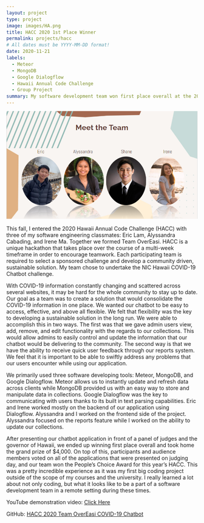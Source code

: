 ```yaml
---
layout: project
type: project
image: images/HA.png
title: HACC 2020 1st Place Winner
permalink: projects/hacc
# All dates must be YYYY-MM-DD format!
date: 2020-11-21
labels:
  - Meteor
  - MongoDB
  - Google Dialogflow
  - Hawaii Annual Code Challenge
  - Group Project
summary: My software development team won first place overall at the 2020 Hawaii Annual Code Challenge for our COVID-19 chatbot.
---
```


<img class="ui large right floated rounded image" src="../images/OverEasi.PNG">

This fall, I entered the 2020 Hawaii Annual Code Challenge (HACC) with three of my software engineering classmates: Eric Lam, Alyssandra Cabading, and Irene Ma. Together we formed Team OverEasi. HACC is a unique hackathon that takes place over the course of a multi-week timeframe in order to encourage teamwork. Each participating team is required to select a sponsored challenge and develop a community driven, sustainable solution. My team chose to undertake the NIC Hawaii COVID-19 Chatbot challenge.

With COVID-19 information constantly changing and scattered across several websites, it may be hard for the whole community to stay up to date. Our goal as a team was to create a solution that would consolidate the COVID-19 information in one place. We wanted our chatbot to be easy to access, effective, and above all flexible. We felt that flexibility was the key to developing a sustainable solution in the long run. We were able to accomplish this in two ways. The first was that we gave admin users view, add, remove, and edit functionality with the regards to our collections. This would allow admins to easily control and update the information that our chatbot would be delivering to the community. The second way is that we have the ability to receive quick user feedback through our reports system. We feel that it is important to be able to swiftly address any problems that our users encounter while using our application. 

We primarily used three software developing tools: Meteor, MongoDB, and Google Dialogflow. Meteor allows us to instantly update and refresh data across clients while MongoDB provided us with an easy way to store and manipulate data in collections. Google Dialogflow was the key to communicating with users thanks to its built in text parsing capabilities. Eric and Irene worked mostly on the backend of our application using Dialogflow. Alyssandra and I worked on the frontend side of the project. Alyssandra focused on the reports feature while I worked on the ability to update our collections.

After presenting our chatbot application in front of a panel of judges and the governor of Hawaii, we ended up winning first place overall and took home the grand prize of $4,000. On top of this, participants and audience members voted on all of the applications that were presented on judging day, and our team won the People’s Choice Award for this year’s HACC. This was a pretty incredible experience as it was my first big coding project outside of the scope of my courses and the university. I really learned a lot about not only coding, but what it looks like to be a part of a software development team in a remote setting during these times. 

YouTube demonstration video: <a href="https://youtu.be/_rw8uz4mLBo">Click Here</a>

GitHub: <a href="https://github.com/HACC2020/OverEasi"><i class="large github icon"></i>HACC 2020 Team OverEasi COVID-19 Chatbot</a>
